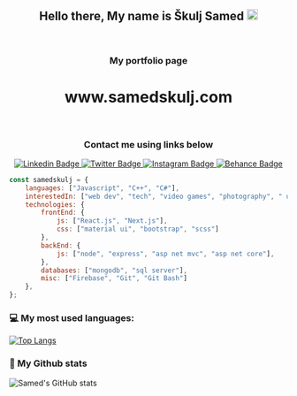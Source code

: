 
<h2 align="center">Hello there, My name is Škulj Samed <img src="https://media.giphy.com/media/ln7z2eWriiQAllfVcn/giphy.gif" height="20"></h2>
<br/>
<h3 align="center">My portfolio page</h3>
<h1 align="center">www.samedskulj.com</h1>
<br/>
<h3 align="center">Contact me using links below</h3>
<div align="center">
<a target="_blank" href="https://www.linkedin.com/in/samed-%C5%A1kulj-6432051b7/">
<img src="https://img.shields.io/badge/-samedskulj-blue?style=for-the-badge&logo=Linkedin&logoColor=white&link=https://linkedin.com/in/samed-%C5%A1kulj-6432051b7/" alt="Linkedin Badge">
</a>
<a target="_blank" href="https://twitter.com/Samedkulj1">
<img src="https://img.shields.io/badge/samedskulj-1ca0f1?style=for-the-badge&logo=twitter&logoColor=white&link=https://twitter.com/Samedkulj1" alt="Twitter Badge">
</a>
<a target="_blank" href="https://www.instagram.com/sameds11/">
<img src="https://img.shields.io/badge/-samedskulj-E1306C?style=for-the-badge&logo=Instagram&logoColor=white&link=https://instagram.com/sameds11/" alt="Instagram Badge">
</a>
<a target="_blank" href="https://www.behance.net/samedskulj">
<img src="https://img.shields.io/badge/-samedskulj-141414?style=for-the-badge&logo=Behance&logoColor=white&link=https://behance.net/samedskulj" alt="Behance Badge">
</a>
<br>
</div>

```javascript
const samedskulj = {
    languages: ["Javascript", "C++", "C#"],
    interestedIn: ["web dev", "tech", "video games", "photography", " ui/ux design"],
    technologies: {
        frontEnd: {
            js: ["React.js", "Next.js"],
            css: ["material ui", "bootstrap", "scss"]
        },
        backEnd: {
            js: ["node", "express", "asp net mvc", "asp net core"],
        },
        databases: ["mongodb", "sql server"],
        misc: ["Firebase", "Git", "Git Bash"]
    },
};
```
### 💻 My most used languages:

[![Top Langs](https://github-readme-stats.vercel.app/api/top-langs/?username=samedskulj&layout=compact&text_color=daf7dc&bg_color=151515)](https://github.com/devSouvik/github-readme-stats)

### 📖 My Github stats

![Samed's GitHub stats](https://github-readme-stats.vercel.app/api?username=samedskulj&count_private=true)


